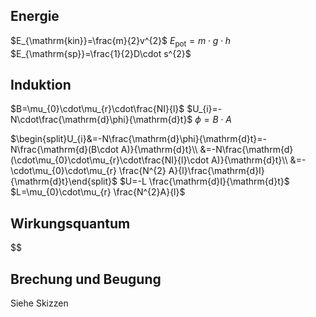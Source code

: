 ## Energie

$E_{\mathrm{kin}}=\frac{m}{2}v^{2}$
$E_{\mathrm{pot}}=m\cdot g\cdot h$
$E_{\mathrm{sp}}=\frac{1}{2}D\cdot s^{2}$

## Induktion

$B=\mu_{0}\cdot\mu_{r}\cdot\frac{NI}{l}$
$U_{i}=-N\cdot\frac{\mathrm{d}\phi}{\mathrm{d}t}$
$\phi =B\cdot A$

$\begin{split}U_{i}&=-N\frac{\mathrm{d}\phi}{\mathrm{d}t}=-N\frac{\mathrm{d}(B\cdot A)}{\mathrm{d}t}\\ &=-N\frac{\mathrm{d}(\cdot\mu_{0}\cdot\mu_{r}\cdot\frac{NI}{l}\cdot A)}{\mathrm{d}t}\\ &=-\cdot\mu_{0}\cdot\mu_{r} \frac{N^{2} A}{l}\frac{\mathrm{d}I}{\mathrm{d}t}\end{split}$
$U=-L \frac{\mathrm{d}I}{\mathrm{d}t}$
$L=\mu_{0}\cdot\mu_{r} \frac{N^{2}A}{l}$

## Wirkungsquantum

$$

## Brechung und Beugung

Siehe Skizzen